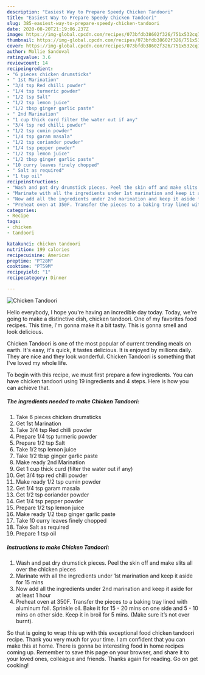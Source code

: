 ```yaml
---
description: "Easiest Way to Prepare Speedy Chicken Tandoori"
title: "Easiest Way to Prepare Speedy Chicken Tandoori"
slug: 385-easiest-way-to-prepare-speedy-chicken-tandoori
date: 2020-08-20T21:19:06.237Z
image: https://img-global.cpcdn.com/recipes/073bfdb38602f326/751x532cq70/chicken-tandoori-recipe-main-photo.jpg
thumbnail: https://img-global.cpcdn.com/recipes/073bfdb38602f326/751x532cq70/chicken-tandoori-recipe-main-photo.jpg
cover: https://img-global.cpcdn.com/recipes/073bfdb38602f326/751x532cq70/chicken-tandoori-recipe-main-photo.jpg
author: Mollie Sandoval
ratingvalue: 3.6
reviewcount: 14
recipeingredient:
- "6 pieces chicken drumsticks"
- " 1st Marination"
- "3/4 tsp Red chilli powder"
- "1/4 tsp turmeric powder"
- "1/2 tsp Salt"
- "1/2 tsp lemon juice"
- "1/2 tbsp ginger garlic paste"
- " 2nd Marination"
- "1 cup thick curd filter the water out if any"
- "3/4 tsp red chilli powder"
- "1/2 tsp cumin powder"
- "1/4 tsp garam masala"
- "1/2 tsp coriander powder"
- "1/4 tsp pepper powder"
- "1/2 tsp lemon juice"
- "1/2 tbsp ginger garlic paste"
- "10 curry leaves finely chopped"
- " Salt as required"
- "1 tsp oil"
recipeinstructions:
- "Wash and pat dry drumstick pieces. Peel the skin off and make slits all over the chicken pieces"
- "Marinate with all the ingredients under 1st marination and keep it aside for 15 mins"
- "Now add all the ingredients under 2nd marination and keep it aside for at least 1 hour"
- "Preheat oven at 350F. Transfer the pieces to a baking tray lined with aluminum foil. Sprinkle oil. Bake it for 15 - 20 mins on one side and 5 - 10 mins on other side. Keep it in broil for 5 mins. (Make sure it’s not over burnt)."
categories:
- Recipe
tags:
- chicken
- tandoori

katakunci: chicken tandoori 
nutrition: 199 calories
recipecuisine: American
preptime: "PT28M"
cooktime: "PT59M"
recipeyield: "1"
recipecategory: Dinner

---
```



![Chicken Tandoori](https://img-global.cpcdn.com/recipes/073bfdb38602f326/751x532cq70/chicken-tandoori-recipe-main-photo.jpg)

Hello everybody, I hope you're having an incredible day today. Today, we're going to make a distinctive dish, chicken tandoori. One of my favorites food recipes. This time, I'm gonna make it a bit tasty. This is gonna smell and look delicious.

Chicken Tandoori is one of the most popular of current trending meals on earth. It's easy, it's quick, it tastes delicious. It is enjoyed by millions daily. They are nice and they look wonderful. Chicken Tandoori is something that I've loved my whole life.




To begin with this recipe, we must first prepare a few ingredients. You can have chicken tandoori using 19 ingredients and 4 steps. Here is how you can achieve that.

##### The ingredients needed to make Chicken Tandoori:

1. Take 6 pieces chicken drumsticks
1. Get  1st Marination
1. Take 3/4 tsp Red chilli powder
1. Prepare 1/4 tsp turmeric powder
1. Prepare 1/2 tsp Salt
1. Take 1/2 tsp lemon juice
1. Take 1/2 tbsp ginger garlic paste
1. Make ready  2nd Marination
1. Get 1 cup thick curd (filter the water out if any)
1. Get 3/4 tsp red chilli powder
1. Make ready 1/2 tsp cumin powder
1. Get 1/4 tsp garam masala
1. Get 1/2 tsp coriander powder
1. Get 1/4 tsp pepper powder
1. Prepare 1/2 tsp lemon juice
1. Make ready 1/2 tbsp ginger garlic paste
1. Take 10 curry leaves finely chopped
1. Take  Salt as required
1. Prepare 1 tsp oil




##### Instructions to make Chicken Tandoori:

1. Wash and pat dry drumstick pieces. Peel the skin off and make slits all over the chicken pieces
1. Marinate with all the ingredients under 1st marination and keep it aside for 15 mins
1. Now add all the ingredients under 2nd marination and keep it aside for at least 1 hour
1. Preheat oven at 350F. Transfer the pieces to a baking tray lined with aluminum foil. Sprinkle oil. Bake it for 15 - 20 mins on one side and 5 - 10 mins on other side. Keep it in broil for 5 mins. (Make sure it’s not over burnt).




So that is going to wrap this up with this exceptional food chicken tandoori recipe. Thank you very much for your time. I am confident that you can make this at home. There is gonna be interesting food in home recipes coming up. Remember to save this page on your browser, and share it to your loved ones, colleague and friends. Thanks again for reading. Go on get cooking!
